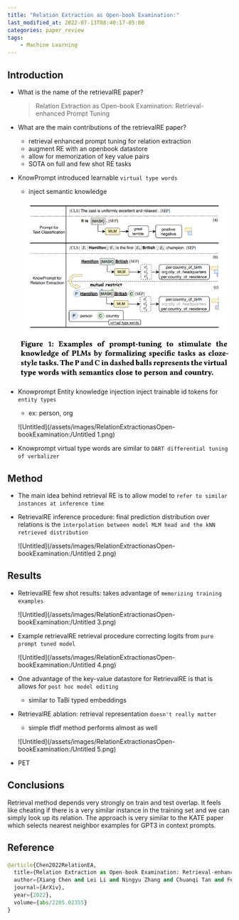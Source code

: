```yaml
---
title: "Relation Extraction as Open-book Examination:"
last_modified_at: 2022-07-13T08:40:17-05:00
categories: paper_review
tags:
    - Machine Learning
---
```


## Introduction




- What is the name of the retrievalRE paper?
    
    > Relation Extraction as Open-book Examination:
    Retrieval-enhanced Prompt Tuning
    > 
    
- What are the main contributions of the retrievalRE paper?
    - retrieval enhanced prompt tuning for relation extraction
    - augment RE with an openbook datastore
    - allow for memorization of key value pairs
    - SOTA on full and few shot RE tasks
- KnowPrompt introduced learnable `virtual type words`
    - inject semantic knowledge
    
    ![Untitled](/assets/images/RelationExtractionasOpen-bookExamination:/Untitled.png)
    
- Knowprompt Entity knowledge injection inject trainable id tokens for `entity types`
    - ex: person, org
    
    ![Untitled](/assets/images/RelationExtractionasOpen-bookExamination:/Untitled 1.png)
    
- Knowprompt virtual type words are similar to `DART differential tuning of verbalizer`

## Method

- The main idea behind retrieval RE is to allow model to `refer to similar instances at inference time`
    
    
- RetrievalRE inference procedure: final prediction distribution over relations is the `interpolation between model MLM head and the kNN retrieved distribution`
    
    ![Untitled](/assets/images/RelationExtractionasOpen-bookExamination:/Untitled 2.png)
    

## Results

- RetrievalRE few shot results: takes advantage of `memorizing training examples`
    
    ![Untitled](/assets/images/RelationExtractionasOpen-bookExamination:/Untitled 3.png)
    
- Example retrievalRE retrieval procedure correcting logits from `pure prompt tuned model`
    
    ![Untitled](/assets/images/RelationExtractionasOpen-bookExamination:/Untitled 4.png)
    
- One advantage of the key-value datastore for RetrievalRE is that is allows for `post hoc model editing`
    - similar to TaBi typed embeddings
    
- RetrievalRE ablation: retrieval representation `doesn't really matter`
    - simple tfidf method performs almost as well
    
    ![Untitled](/assets/images/RelationExtractionasOpen-bookExamination:/Untitled 5.png)
    
- PET

## Conclusions

Retrieval method depends very strongly on train and test overlap. It feels like cheating if there is a very similar instance in the training set and we can simply look up its relation. The approach is very similar to the KATE paper which selects nearest neighbor examples for GPT3 in context prompts. 

## Reference

```python
@article{Chen2022RelationEA,
  title={Relation Extraction as Open-book Examination: Retrieval-enhanced Prompt Tuning},
  author={Xiang Chen and Lei Li and Ningyu Zhang and Chuanqi Tan and Fei Huang and Luo Si and Huajun Chen},
  journal={ArXiv},
  year={2022},
  volume={abs/2205.02355}
}
```
